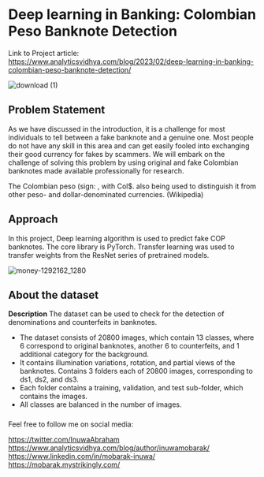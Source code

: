 # Deep learning in Banking: Colombian Peso Banknote Detection

Link to Project article: https://www.analyticsvidhya.com/blog/2023/02/deep-learning-in-banking-colombian-peso-banknote-detection/

![download (1)](https://user-images.githubusercontent.com/65142149/219489043-ce2eb464-ee4e-443a-9e9a-a164097773a7.png)

## Problem Statement
As we have discussed in the introduction, it is a challenge for most individuals to tell between a fake banknote and a genuine one. Most people do not have any skill in this area and can get easily fooled into exchanging their good currency for fakes by scammers. We will embark on the challenge of solving this problem by using original and fake Colombian banknotes made available professionally for research.

The Colombian peso (sign: , with Col$. also being used to distinguish it from other peso- and dollar-denominated currencies. (Wikipedia)

## Approach
In this project, Deep learning algorithm is used to predict fake COP banknotes. The core library is PyTorch. Transfer learning was used to transfer weights from the ResNet series of pretrained models.

![money-1292162_1280](https://user-images.githubusercontent.com/65142149/219488704-f873733c-46c9-4a4b-8b76-759c93f646d8.jpg)

## About the dataset
**Description**
The dataset can be used to check for the detection of denominations and counterfeits in banknotes.
* The dataset consists of 20800 images, which contain 13 classes, where 6 correspond to original banknotes, another 6 to counterfeits, and 1 additional category for the background.
* It contains illumination variations, rotation, and partial views of the banknotes. Contains 3 folders each of 20800 images, corresponding to ds1, ds2, and ds3.
* Each folder contains a training, validation, and test sub-folder, which contains the images.
* All classes are balanced in the number of images.

### 
Feel free to follow me on social media:

https://twitter.com/InuwaAbraham
https://www.analyticsvidhya.com/blog/author/inuwamobarak/
https://www.linkedin.com/in/mobarak-inuwa/
https://mobarak.mystrikingly.com/

